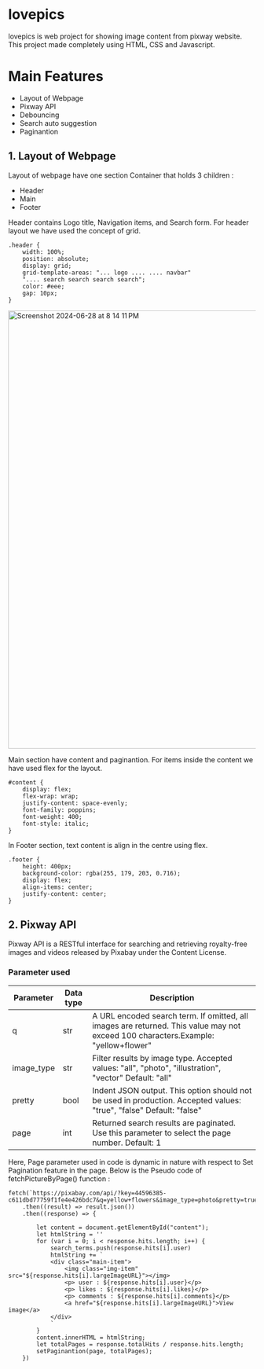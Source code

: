 # lovepics
lovepics is web project for showing image content from pixway website. This project made completely using HTML, CSS and Javascript. 
# Main Features
- Layout of Webpage
- Pixway API
- Debouncing
- Search auto suggestion
- Paginantion
## 1. Layout of Webpage
Layout of webpage have one section Container that holds 3 children : 
- Header
- Main
- Footer

Header contains Logo title, Navigation items, and Search form. For header layout we have used the concept of grid.
```
.header {
    width: 100%;
    position: absolute;
    display: grid;
    grid-template-areas: "... logo .... .... navbar"
    ".... search search search search";
    color: #eee;
    gap: 10px;
}
```

<img width="892" alt="Screenshot 2024-06-28 at 8 14 11 PM" src="https://github.com/rishav143/lovepics/assets/93703303/61134b11-5723-42ed-a916-f8d8cf8c1f78">

Main section have content and paginantion. For items inside the content we have used flex for the layout.

```
#content {
    display: flex;
    flex-wrap: wrap;
    justify-content: space-evenly;
    font-family: poppins;
    font-weight: 400;
    font-style: italic;
}
```
In Footer section, text content is align in the centre using flex.
```
.footer {
    height: 400px;
    background-color: rgba(255, 179, 203, 0.716);
    display: flex;
    align-items: center;
    justify-content: center;
}
```
## 2. Pixway API
Pixway API is a RESTful interface for searching and retrieving royalty-free images and videos released by Pixabay under the Content License.
### Parameter used

| Parameter  | Data type |     Description |
| ------------- | ------ | ------------- |
| q | str |A URL encoded search term. If omitted, all images are returned. This value may not exceed 100 characters.Example: "yellow+flower"  |
| image_type  | str |	Filter results by image type. Accepted values: "all", "photo", "illustration", "vector" Default: "all" |
| pretty  | bool |	Indent JSON output. This option should not be used in production. Accepted values: "true", "false" Default: "false" |
| page | int |	Returned search results are paginated. Use this parameter to select the page number. Default: 1  |

Here, Page parameter used in code is dynamic in nature with respect to Set Pagination feature in the page. Below is the Pseudo code of fetchPictureByPage() function : 
```
fetch(`https://pixabay.com/api/?key=44596385-c611dbd77759f1fe4e426bdc7&q=yellow+flowers&image_type=photo&pretty=true&page=${page}`)
    .then((result) => result.json())
    .then((response) => {
        
        let content = document.getElementById("content");
        let htmlString = ''
        for (var i = 0; i < response.hits.length; i++) {
            search_terms.push(response.hits[i].user)
            htmlString += `
            <div class="main-item">
                <img class="img-item" src="${response.hits[i].largeImageURL}"></img>
                <p> user : ${response.hits[i].user}</p>
                <p> likes : ${response.hits[i].likes}</p>
                <p> comments : ${response.hits[i].comments}</p>
                <a href="${response.hits[i].largeImageURL}">View image</a>
            </div>
            `
        }
        content.innerHTML = htmlString;
        let totalPages = response.totalHits / response.hits.length;
        setPaginantion(page, totalPages);
    })
```
